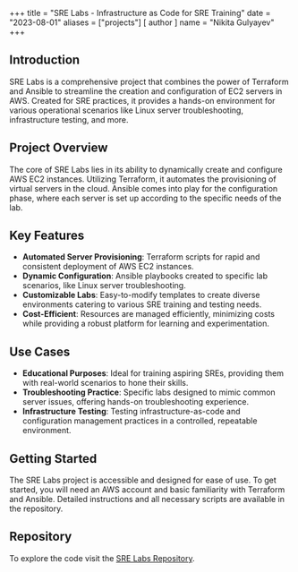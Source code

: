 +++
title = "SRE Labs - Infrastructure as Code for SRE Training"
date = "2023-08-01"
aliases = ["projects"]
[ author ]
  name = "Nikita Gulyayev"
+++

## Introduction
SRE Labs is a comprehensive project that combines the power of Terraform and Ansible to streamline the creation and configuration of EC2 servers in AWS. Created for SRE practices, it provides a hands-on environment for various operational scenarios like Linux server troubleshooting, infrastructure testing, and more.

## Project Overview
The core of SRE Labs lies in its ability to dynamically create and configure AWS EC2 instances. Utilizing Terraform, it automates the provisioning of virtual servers in the cloud. Ansible comes into play for the configuration phase, where each server is set up according to the specific needs of the lab.

## Key Features
- **Automated Server Provisioning**: Terraform scripts for rapid and consistent deployment of AWS EC2 instances.
- **Dynamic Configuration**: Ansible playbooks created to specific lab scenarios, like Linux server troubleshooting.
- **Customizable Labs**: Easy-to-modify templates to create diverse environments catering to various SRE training and testing needs.
- **Cost-Efficient**: Resources are managed efficiently, minimizing costs while providing a robust platform for learning and experimentation.

## Use Cases
- **Educational Purposes**: Ideal for training aspiring SREs, providing them with real-world scenarios to hone their skills.
- **Troubleshooting Practice**: Specific labs designed to mimic common server issues, offering hands-on troubleshooting experience.
- **Infrastructure Testing**: Testing infrastructure-as-code and configuration management practices in a controlled, repeatable environment.

## Getting Started
The SRE Labs project is accessible and designed for ease of use. To get started, you will need an AWS account and basic familiarity with Terraform and Ansible. Detailed instructions and all necessary scripts are available in the repository.

## Repository
To explore the code visit the [SRE Labs Repository](https://github.com/nickyfoster/sre-labs).
